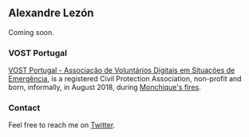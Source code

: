 ## Alexandre Lezón

Coming soon.

### VOST Portugal

[VOST Portugal - Associação de Voluntários Digitais em Situações de Emergência](https://vost.pt), is a registered Civil Protection Association, non-profit and born, informally, in August 2018, during [Monchique's fires](https://pt.wikipedia.org/wiki/Incêndio_de_Monchique_de_2018).

### Contact

Feel free to reach me on [Twitter](https://twitter.com/alexandrelezon).
